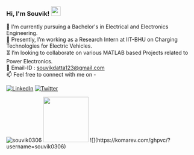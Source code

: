 ### Hi, I'm Souvik! <img src="https://media.giphy.com/media/hvRJCLFzcasrR4ia7z/giphy.gif" width="25px">


🌱 I'm currently pursuing a Bachelor's in Electrical and Electronics Engineering. <br/>
🔭 Presently, I’m working as a Research Intern at IIT-BHU on Charging Technologies for Electric Vehicles. <br/>
⏳ I’m looking to collaborate on various MATLAB based Projects related to Power Electronics. <br/>
📧 Email-ID : <a href="souvikdatta123@gmail.com">souvikdatta123@gmail.com</a>  
📫 Feel free to connect with me on - <br/>


[![LinkedIn](https://img.shields.io/badge/-LinkedIn-0077B5?style=for-the-badge&logo=LinkedIn&logoColor=white)](https://www.linkedin.com/in/souvik-datta03/)
[![Twitter](https://img.shields.io/badge/-Twitter-0077B5?style=for-the-badge&logo=Twitter&logoColor=white)](https://twitter.com/Souvik306)

<!--<a href="https://www.linkedin.com/in/souvik-datta03/">
<img align="left" alt="Souvik's LinkedIn" width="22px" src="https://raw.githubusercontent.com/peterthehan/peterthehan/master/assets/linkedin.svg" />
</a>
<a href="https://twitter.com/Souvik306">
 <img align="left" alt="Souvik Datta | Twitter" width="22px" src="https://raw.githubusercontent.com/peterthehan/peterthehan/master/assets/twitter.svg" />
</a></br>--!>

<img src="https://github-readme-stats.vercel.app/api?username=souvik0306&show_icons=true&theme=algolia" alt="souvik0306" />
 <img height="120em" src="https://github-readme-stats-eight-theta.vercel.app/api/top-langs/?username=souvik0306&layout=compact&langs_count=8&theme=algolia"/>

![](https://komarev.com/ghpvc/?username=souvik0306)

